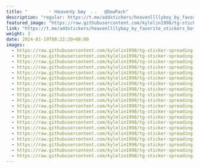```yaml
---
title: "‌        ◜ 𝖧𝖾𝖺v𝖾𝗇𝗅𝗒 𝖻ø𝗒  ៸ ៸   @DewPack"
description: "regular: https://t.me/addstickers/heavenllllyboy_by_favorite_stickers_bot"
featured_image: "https://raw.githubusercontent.com/kylelin1998/tg-sticker-spreading-worldwide-images/main/img/c78ed373-6628-40a1-8173-8a298031a258.jpg"
link: "https://t.me/addstickers/heavenllllyboy_by_favorite_stickers_bot"
weight: 3
date: 2024-01-19T08:22:20+08:00
images:
  - https://raw.githubusercontent.com/kylelin1998/tg-sticker-spreading-worldwide-images/main/img/c78ed373-6628-40a1-8173-8a298031a258.jpg
  - https://raw.githubusercontent.com/kylelin1998/tg-sticker-spreading-worldwide-images/main/img/fcd4a6db-269b-4c65-ba10-bfa03641352a.jpg
  - https://raw.githubusercontent.com/kylelin1998/tg-sticker-spreading-worldwide-images/main/img/55357c0b-e713-40e6-9b4d-0e71181dfa87.jpg
  - https://raw.githubusercontent.com/kylelin1998/tg-sticker-spreading-worldwide-images/main/img/41194ba2-b8bc-470f-bfe5-707444de4dfa.jpg
  - https://raw.githubusercontent.com/kylelin1998/tg-sticker-spreading-worldwide-images/main/img/0082a5f3-8928-4e8e-a2fb-14d0c6a26d15.jpg
  - https://raw.githubusercontent.com/kylelin1998/tg-sticker-spreading-worldwide-images/main/img/6944fedd-e5dd-4b20-81b7-462528779341.jpg
  - https://raw.githubusercontent.com/kylelin1998/tg-sticker-spreading-worldwide-images/main/img/9c944664-3617-47a0-864c-23ff0c8ac762.jpg
  - https://raw.githubusercontent.com/kylelin1998/tg-sticker-spreading-worldwide-images/main/img/c251384c-d368-480b-a4ff-1f6d6c9d47bd.jpg
  - https://raw.githubusercontent.com/kylelin1998/tg-sticker-spreading-worldwide-images/main/img/676ad539-19d0-411c-b93a-5fd96326982f.jpg
  - https://raw.githubusercontent.com/kylelin1998/tg-sticker-spreading-worldwide-images/main/img/a6391e53-735c-472a-82a0-aaa326d558d7.jpg
  - https://raw.githubusercontent.com/kylelin1998/tg-sticker-spreading-worldwide-images/main/img/44fe4634-9d92-40d4-9f06-e199eb15a869.jpg
  - https://raw.githubusercontent.com/kylelin1998/tg-sticker-spreading-worldwide-images/main/img/54e95f8b-d156-4393-9dc9-36c09fb61d7c.jpg
  - https://raw.githubusercontent.com/kylelin1998/tg-sticker-spreading-worldwide-images/main/img/b2ca8faf-fdf2-4f95-8124-169bd719ff52.jpg
  - https://raw.githubusercontent.com/kylelin1998/tg-sticker-spreading-worldwide-images/main/img/714d9497-7cd9-4e02-a503-524e1506b559.jpg
  - https://raw.githubusercontent.com/kylelin1998/tg-sticker-spreading-worldwide-images/main/img/6a70f73f-bb56-4fc3-ba98-c7a13f6c15b4.jpg
  - https://raw.githubusercontent.com/kylelin1998/tg-sticker-spreading-worldwide-images/main/img/28e7a3a6-8c81-4a33-9e54-4983207a4e21.jpg
  - https://raw.githubusercontent.com/kylelin1998/tg-sticker-spreading-worldwide-images/main/img/f66e5d78-58a5-4bf4-8eda-e030497ac1b9.jpg
  - https://raw.githubusercontent.com/kylelin1998/tg-sticker-spreading-worldwide-images/main/img/f90067af-70bc-48bd-82bc-8424db76b82f.jpg
  - https://raw.githubusercontent.com/kylelin1998/tg-sticker-spreading-worldwide-images/main/img/f9ab307c-84b7-4623-b6ec-4e8b0911eec0.jpg
  - https://raw.githubusercontent.com/kylelin1998/tg-sticker-spreading-worldwide-images/main/img/6f2687bc-280d-4f27-9a15-7fb6514d15bb.jpg
---
```

